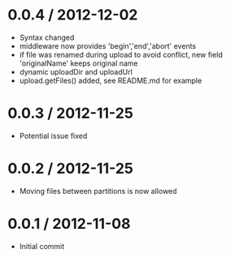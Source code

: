 0.0.4 / 2012-12-02
==================

  * Syntax changed
  * middleware now provides 'begin','end','abort' events
  * if file was renamed during upload to avoid conflict,
    new field 'originalName' keeps original name
  * dynamic uploadDir and uploadUrl
  * upload.getFiles() added, see README.md for example

0.0.3 / 2012-11-25
==================

  * Potential issue fixed

0.0.2 / 2012-11-25
==================

  * Moving files between partitions is now allowed

0.0.1 / 2012-11-08
==================

  * Initial commit

